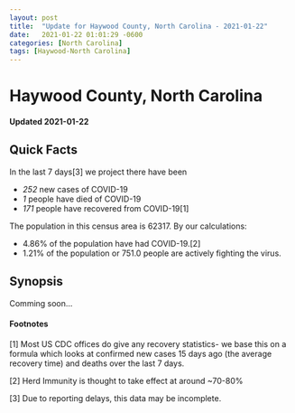 ```yaml
---
layout: post
title:  "Update for Haywood County, North Carolina - 2021-01-22"
date:   2021-01-22 01:01:29 -0600
categories: [North Carolina]
tags: [Haywood-North Carolina]
---
```


# Haywood County, North Carolina
#### Updated 2021-01-22

## Quick Facts

In the last 7 days[3] we project there have been
- *252* new cases of COVID-19
- *1* people have died of COVID-19
- *171* people have recovered from COVID-19[1]

The population in this census area is 62317. By our calculations:
- 4.86% of the population have had COVID-19.[2]
- 1.21% of the population or 751.0 people are actively fighting the virus.

## Synopsis

Comming soon...


#### Footnotes

[1] Most US CDC offices do give any recovery statistics- we base this on a formula which looks at confirmed new cases
15 days ago (the average recovery time) and deaths over the last 7 days.

[2] Herd Immunity is thought to take effect at around ~70-80%

[3] Due to reporting delays, this data may be incomplete.
 
    